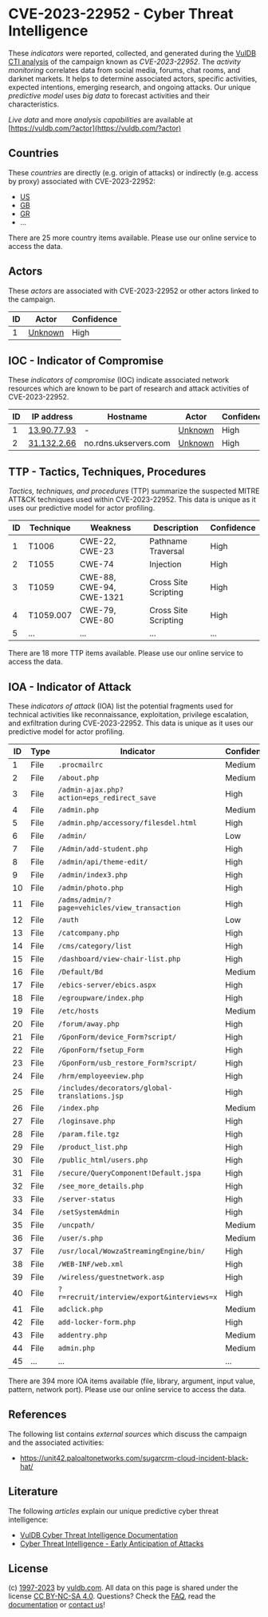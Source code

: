 # CVE-2023-22952 - Cyber Threat Intelligence

These _indicators_ were reported, collected, and generated during the [VulDB CTI analysis](https://vuldb.com/?kb.cti) of the campaign known as _CVE-2023-22952_. The _activity monitoring_ correlates data from social media, forums, chat rooms, and darknet markets. It helps to determine associated actors, specific activities, expected intentions, emerging research, and ongoing attacks. Our unique _predictive model_ uses _big data_ to forecast activities and their characteristics.

_Live data_ and more _analysis capabilities_ are available at [https://vuldb.com/?actor](https://vuldb.com/?actor)

## Countries

These _countries_ are directly (e.g. origin of attacks) or indirectly (e.g. access by proxy) associated with CVE-2023-22952:

* [US](https://vuldb.com/?country.us)
* [GB](https://vuldb.com/?country.gb)
* [GR](https://vuldb.com/?country.gr)
* ...

There are 25 more country items available. Please use our online service to access the data.

## Actors

These _actors_ are associated with CVE-2023-22952 or other actors linked to the campaign.

ID | Actor | Confidence
-- | ----- | ----------
1 | [Unknown](https://vuldb.com/?actor.unknown) | High

## IOC - Indicator of Compromise

These _indicators of compromise_ (IOC) indicate associated network resources which are known to be part of research and attack activities of CVE-2023-22952.

ID | IP address | Hostname | Actor | Confidence
-- | ---------- | -------- | ----- | ----------
1 | [13.90.77.93](https://vuldb.com/?ip.13.90.77.93) | - | [Unknown](https://vuldb.com/?actor.unknown) | High
2 | [31.132.2.66](https://vuldb.com/?ip.31.132.2.66) | no.rdns.ukservers.com | [Unknown](https://vuldb.com/?actor.unknown) | High

## TTP - Tactics, Techniques, Procedures

_Tactics, techniques, and procedures_ (TTP) summarize the suspected MITRE ATT&CK techniques used within CVE-2023-22952. This data is unique as it uses our predictive model for actor profiling.

ID | Technique | Weakness | Description | Confidence
-- | --------- | -------- | ----------- | ----------
1 | T1006 | CWE-22, CWE-23 | Pathname Traversal | High
2 | T1055 | CWE-74 | Injection | High
3 | T1059 | CWE-88, CWE-94, CWE-1321 | Cross Site Scripting | High
4 | T1059.007 | CWE-79, CWE-80 | Cross Site Scripting | High
5 | ... | ... | ... | ...

There are 18 more TTP items available. Please use our online service to access the data.

## IOA - Indicator of Attack

These _indicators of attack_ (IOA) list the potential fragments used for technical activities like reconnaissance, exploitation, privilege escalation, and exfiltration during CVE-2023-22952. This data is unique as it uses our predictive model for actor profiling.

ID | Type | Indicator | Confidence
-- | ---- | --------- | ----------
1 | File | `.procmailrc` | Medium
2 | File | `/about.php` | Medium
3 | File | `/admin-ajax.php?action=eps_redirect_save` | High
4 | File | `/admin.php` | Medium
5 | File | `/admin.php/accessory/filesdel.html` | High
6 | File | `/admin/` | Low
7 | File | `/Admin/add-student.php` | High
8 | File | `/admin/api/theme-edit/` | High
9 | File | `/admin/index3.php` | High
10 | File | `/admin/photo.php` | High
11 | File | `/adms/admin/?page=vehicles/view_transaction` | High
12 | File | `/auth` | Low
13 | File | `/catcompany.php` | High
14 | File | `/cms/category/list` | High
15 | File | `/dashboard/view-chair-list.php` | High
16 | File | `/Default/Bd` | Medium
17 | File | `/ebics-server/ebics.aspx` | High
18 | File | `/egroupware/index.php` | High
19 | File | `/etc/hosts` | Medium
20 | File | `/forum/away.php` | High
21 | File | `/GponForm/device_Form?script/` | High
22 | File | `/GponForm/fsetup_Form` | High
23 | File | `/GponForm/usb_restore_Form?script/` | High
24 | File | `/hrm/employeeview.php` | High
25 | File | `/includes/decorators/global-translations.jsp` | High
26 | File | `/index.php` | Medium
27 | File | `/loginsave.php` | High
28 | File | `/param.file.tgz` | High
29 | File | `/product_list.php` | High
30 | File | `/public_html/users.php` | High
31 | File | `/secure/QueryComponent!Default.jspa` | High
32 | File | `/see_more_details.php` | High
33 | File | `/server-status` | High
34 | File | `/setSystemAdmin` | High
35 | File | `/uncpath/` | Medium
36 | File | `/user/s.php` | Medium
37 | File | `/usr/local/WowzaStreamingEngine/bin/` | High
38 | File | `/WEB-INF/web.xml` | High
39 | File | `/wireless/guestnetwork.asp` | High
40 | File | `?r=recruit/interview/export&interviews=x` | High
41 | File | `adclick.php` | Medium
42 | File | `add-locker-form.php` | High
43 | File | `addentry.php` | Medium
44 | File | `admin.php` | Medium
45 | ... | ... | ...

There are 394 more IOA items available (file, library, argument, input value, pattern, network port). Please use our online service to access the data.

## References

The following list contains _external sources_ which discuss the campaign and the associated activities:

* https://unit42.paloaltonetworks.com/sugarcrm-cloud-incident-black-hat/

## Literature

The following _articles_ explain our unique predictive cyber threat intelligence:

* [VulDB Cyber Threat Intelligence Documentation](https://vuldb.com/?kb.cti)
* [Cyber Threat Intelligence - Early Anticipation of Attacks](https://www.scip.ch/en/?labs.20201022)

## License

(c) [1997-2023](https://vuldb.com/?kb.changelog) by [vuldb.com](https://vuldb.com/?kb.about). All data on this page is shared under the license [CC BY-NC-SA 4.0](https://creativecommons.org/licenses/by-nc-sa/4.0/). Questions? Check the [FAQ](https://vuldb.com/?kb.faq), read the [documentation](https://vuldb.com/?kb) or [contact us](https://vuldb.com/?contact)!

